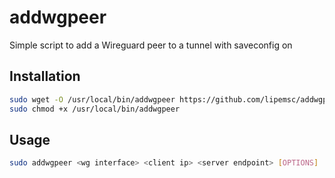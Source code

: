 # addwgpeer
Simple script to add a Wireguard peer to a tunnel with saveconfig on

## Installation

```sh
sudo wget -O /usr/local/bin/addwgpeer https://github.com/lipemsc/addwgpeer/raw/refs/heads/main/addwgpeer.sh
sudo chmod +x /usr/local/bin/addwgpeer
```

## Usage

```sh
sudo addwgpeer <wg interface> <client ip> <server endpoint> [OPTIONS]
```
